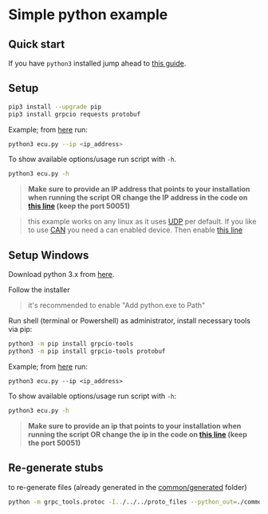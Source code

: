 # Simple python example

## Quick start

If you have `python3` installed jump ahead to [this guide](simple_ecu/README.md).

## Setup

```bash
pip3 install --upgrade pip
pip3 install grpcio requests protobuf
```

Example; from [here](simple_ecu/) run:

```bash
python3 ecu.py --ip <ip_address>
```

To show available options/usage run script with `-h`.

```bash
python3 ecu.py -h
```

> **Make sure to provide an IP address that points to your installation when running the script OR change the IP address in the code on [this line](https://github.com/beamylabs/beamylabs-start/blob/0fe6746c960b1612a4818f75789712f5f2b929be/examples/grpc/python/simple_ecu/ecu.py#L220) (keep the port 50051)**

> this example works on any linux as it uses [UDP](simple_ecu/configuration_udp) per default. If you like to use [CAN](simple_ecu/configuration_can) you need a can enabled device. Then enable [this line](https://github.com/beamylabs/beamylabs-start/blob/0fe6746c960b1612a4818f75789712f5f2b929be/examples/grpc/python/simple_ecu/ecu.py#L242)

## Setup Windows
Download python 3.x from [here](https://www.python.org/downloads/).

Follow the installer
> it's recommended to enable "Add python.exe to Path"

Run shell (terminal or Powershell) as administrator, install necessary tools via pip:

```bash
python3 -m pip install grpcio-tools
python3 -m pip install grpcio-tools protobuf
```
Example; from [here](simple_ecu/) run:

```
python3 ecu.py --ip <ip_address>
```

To show available options/usage run script with `-h`:

```bash
python3 ecu.py -h
```

> **Make sure to provide an ip that points to your installation when running the script OR change the ip in the code on [this line](https://github.com/beamylabs/beamylabs-start/blob/0fe6746c960b1612a4818f75789712f5f2b929be/examples/grpc/python/simple_ecu/ecu.py#L220) (keep the port 50051)**

## Re-generate stubs

to re-generate files (already generated in the [common/generated](common/generated/) folder)

```bash
python -m grpc_tools.protoc -I../../../proto_files --python_out=./common/generated --grpc_python_out=./common/generated ../../../proto_files/*
```
